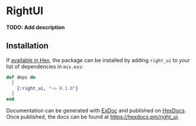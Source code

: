 # RightUI

**TODO: Add description**

## Installation

If [available in Hex](https://hex.pm/docs/publish), the package can be installed
by adding `right_ui` to your list of dependencies in `mix.exs`:

```elixir
def deps do
  [
    {:right_ui, "~> 0.1.0"}
  ]
end
```

Documentation can be generated with [ExDoc](https://github.com/elixir-lang/ex_doc)
and published on [HexDocs](https://hexdocs.pm). Once published, the docs can
be found at <https://hexdocs.pm/right_ui>.

